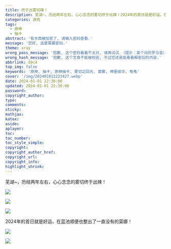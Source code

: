```yaml
---
title: 终于出雾切辣！
description: 芜湖~，历经两年左右，心心念念的雾切终于出辣！2024年的首日就是好运，在蓝池顺便也整出了一直没有的莫娜！
categories: 游戏
tags:
  - 原神
  - 抽卡
abstract: '有东西被加密了, 请输入密码查看.'
message: '您好, 这里需要密码.'
theme: xray
wrong_pass_message: '抱歉, 这个密码看着不太对, 请再试试.（提示：某个词的罗马音）'
wrong_hash_message: '抱歉, 这个文章不能被校验, 不过您还是能看看解密后的内容.'
abbrlink: d9c4
top_img: false
keywords: '原神, 抽卡, 原神抽卡, 雾切之回光, 莫娜, 神里绫华, 龟龟'
cover: '/img/202401012223427.webp'
date: 2024-01-01 22:30:00
updated: 2024-01-01 22:30:00
password:
copyright_author:
type:
comments:
sticky:
mathjax:
katex:
aside:
aplayer:
toc:
toc_number:
toc_style_simple:
copyright:
copyright_author_href:
copyright_url:
copyright_info:
highlight_shrink:
---
```


芜湖~，历经两年左右，心心念念的雾切终于出辣！

![](/img/202401012223427.webp)

![](/img/202401012226718.webp)

![](/img/202401012226735.webp)

2024年的首日就是好运，在蓝池顺便也整出了一直没有的莫娜！

![](/img/202401012228544.webp)

![](/img/202401012228546.webp)

